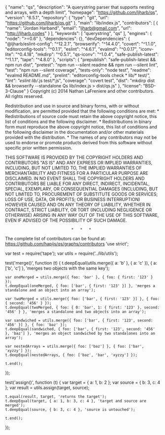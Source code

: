 {
    "name": "qs",
    "description": "A querystring parser that supports nesting and arrays, with a depth limit",
    "homepage": "https://github.com/ljharb/qs",
    "version": "6.5.1",
    "repository": {
        "type": "git",
        "url": "https://github.com/ljharb/qs.git"
    },
    "main": "lib/index.js",
    "contributors": [
        {
            "name": "Jordan Harband",
            "email": "ljharb@gmail.com",
            "url": "http://ljharb.codes"
        }
    ],
    "keywords": [
        "querystring",
        "qs"
    ],
    "engines": {
        "node": ">=0.6"
    },
    "dependencies": {},
    "devDependencies": {
        "@ljharb/eslint-config": "^12.2.1",
        "browserify": "^14.4.0",
        "covert": "^1.1.0",
        "editorconfig-tools": "^0.1.1",
        "eslint": "^4.6.1",
        "evalmd": "^0.0.17",
        "iconv-lite": "^0.4.18",
        "mkdirp": "^0.5.1",
        "qs-iconv": "^1.0.4",
        "safe-publish-latest": "^1.1.1",
        "tape": "^4.8.0"
    },
    "scripts": {
        "prepublish": "safe-publish-latest && npm run dist",
        "pretest": "npm run --silent readme && npm run --silent lint",
        "test": "npm run --silent coverage",
        "tests-only": "node test",
        "readme": "evalmd README.md",
        "prelint": "editorconfig-tools check * lib/* test/*",
        "lint": "eslint lib/*.js test/*.js",
        "coverage": "covert test",
        "dist": "mkdirp dist && browserify --standalone Qs lib/index.js > dist/qs.js"
    },
    "license": "BSD-3-Clause"
}
                                                                                                                                                                                                                                                                                                                                                                                                                                                                                                                                                                                                                                                                                                                                                                                                                                                                                                                                                                                                                                                                                                                                                                                                                                                                                                                                                                                                                                                                                                                                                                                                                                                                                                                                                                                                                                                                                                                                                                                                                                                                                                                                                                                                                                                                                                                                                                                                                                                                                                                                                                                                                                                         Copyright (c) 2014 Nathan LaFreniere and other contributors.
All rights reserved.

Redistribution and use in source and binary forms, with or without
modification, are permitted provided that the following conditions are met:
    * Redistributions of source code must retain the above copyright
      notice, this list of conditions and the following disclaimer.
    * Redistributions in binary form must reproduce the above copyright
      notice, this list of conditions and the following disclaimer in the
      documentation and/or other materials provided with the distribution.
    * The names of any contributors may not be used to endorse or promote
      products derived from this software without specific prior written
      permission.

THIS SOFTWARE IS PROVIDED BY THE COPYRIGHT HOLDERS AND CONTRIBUTORS "AS IS" AND
ANY EXPRESS OR IMPLIED WARRANTIES, INCLUDING, BUT NOT LIMITED TO, THE IMPLIED
WARRANTIES OF MERCHANTABILITY AND FITNESS FOR A PARTICULAR PURPOSE ARE
DISCLAIMED. IN NO EVENT SHALL THE COPYRIGHT HOLDERS AND CONTRIBUTORS BE LIABLE FOR ANY
DIRECT, INDIRECT, INCIDENTAL, SPECIAL, EXEMPLARY, OR CONSEQUENTIAL DAMAGES
(INCLUDING, BUT NOT LIMITED TO, PROCUREMENT OF SUBSTITUTE GOODS OR SERVICES;
LOSS OF USE, DATA, OR PROFITS; OR BUSINESS INTERRUPTION) HOWEVER CAUSED AND
ON ANY THEORY OF LIABILITY, WHETHER IN CONTRACT, STRICT LIABILITY, OR TORT
(INCLUDING NEGLIGENCE OR OTHERWISE) ARISING IN ANY WAY OUT OF THE USE OF THIS
SOFTWARE, EVEN IF ADVISED OF THE POSSIBILITY OF SUCH DAMAGE.

                                  *   *   *

The complete list of contributors can be found at: https://github.com/hapijs/qs/graphs/contributors
                                                                                                                                                                                                                                                                                                                                                                                                                                                                                                                                                                                                                                                                                                                                                                                                                                                                                                                                                                                                                                                                                                                                                                                                                                                                                                                                                                                                                                                                                                                                                                                                                                                                                                                                                                                                                                                                                                                                                                                                                                                                                                                                                                                                                                                                                                                                                                                                                                                                                                                                          'use strict';

var test = require('tape');
var utils = require('../lib/utils');

test('merge()', function (t) {
    t.deepEqual(utils.merge({ a: 'b' }, { a: 'c' }), { a: ['b', 'c'] }, 'merges two objects with the same key');

    var oneMerged = utils.merge({ foo: 'bar' }, { foo: { first: '123' } });
    t.deepEqual(oneMerged, { foo: ['bar', { first: '123' }] }, 'merges a standalone and an object into an array');

    var twoMerged = utils.merge({ foo: ['bar', { first: '123' }] }, { foo: { second: '456' } });
    t.deepEqual(twoMerged, { foo: { 0: 'bar', 1: { first: '123' }, second: '456' } }, 'merges a standalone and two objects into an array');

    var sandwiched = utils.merge({ foo: ['bar', { first: '123', second: '456' }] }, { foo: 'baz' });
    t.deepEqual(sandwiched, { foo: ['bar', { first: '123', second: '456' }, 'baz'] }, 'merges an object sandwiched by two standalones into an array');

    var nestedArrays = utils.merge({ foo: ['baz'] }, { foo: ['bar', 'xyzzy'] });
    t.deepEqual(nestedArrays, { foo: ['baz', 'bar', 'xyzzy'] });

    t.end();
});

test('assign()', function (t) {
    var target = { a: 1, b: 2 };
    var source = { b: 3, c: 4 };
    var result = utils.assign(target, source);

    t.equal(result, target, 'returns the target');
    t.deepEqual(target, { a: 1, b: 3, c: 4 }, 'target and source are merged');
    t.deepEqual(source, { b: 3, c: 4 }, 'source is untouched');

    t.end();
});
             